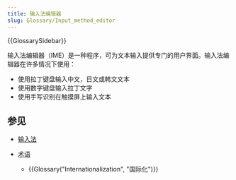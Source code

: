 ```yaml
---
title: 输入法编辑器
slug: Glossary/Input_method_editor
---
```


{{GlossarySidebar}}

输入法编辑器（IME）是一种程序，可为文本输入提供专门的用户界面。输入法编辑器在许多情况下使用：

- 使用拉丁键盘输入中文，日文或韩文文本
- 使用数字键盘输入拉丁文字
- 使用手写识别在触摸屏上输入文本

## 参见

- [输入法](https://zh.wikipedia.org/wiki/输入法)
- [术语](/zh-CN/docs/Glossary)

  - {{Glossary("Internationalization", "国际化")}}

